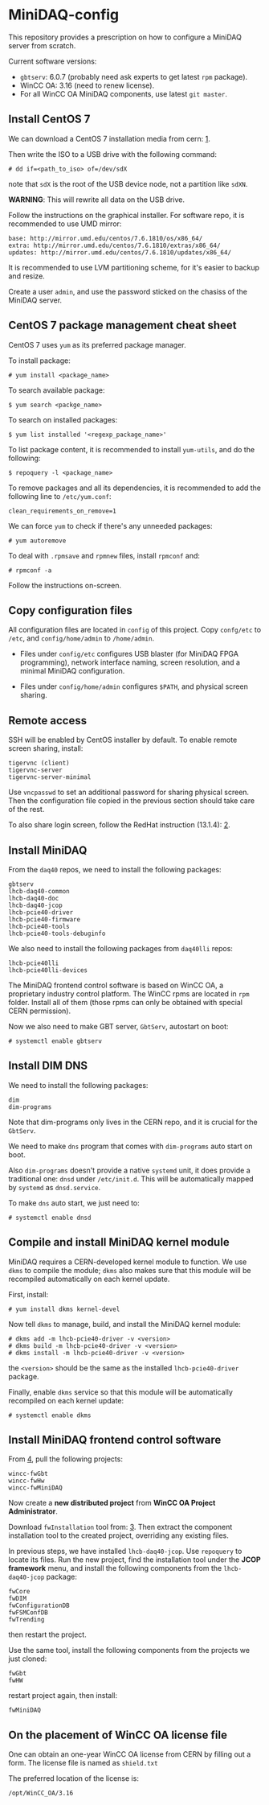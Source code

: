 # MiniDAQ-config
This repository provides a prescription on how to configure a MiniDAQ server
from scratch.

Current software versions:
* `gbtserv`: 6.0.7 (probably need ask experts to get latest `rpm` package).
* WinCC OA: 3.16 (need to renew license).
* For all WinCC OA MiniDAQ components, use latest `git master`.


## Install CentOS 7
We can download a CentOS 7 installation media from cern: [1].

Then write the ISO to a USB drive with the following command:
```
# dd if=<path_to_iso> of=/dev/sdX
```
note that `sdX` is the root of the USB device node, not a partition like
`sdXN`.

**WARNING**: This will rewrite all data on the USB drive.

Follow the instructions on the graphical installer. For software repo, it is
recommended to use UMD mirror:
```
base: http://mirror.umd.edu/centos/7.6.1810/os/x86_64/
extra: http://mirror.umd.edu/centos/7.6.1810/extras/x86_64/
updates: http://mirror.umd.edu/centos/7.6.1810/updates/x86_64/
```

It is recommended to use LVM partitioning scheme, for it's easier to backup and
resize.

Create a user `admin`, and use the password sticked on the chasiss of the
MiniDAQ server.


[1]: http://linuxsoft.cern.ch/cern/centos/7/os/x86_64/images/boot.iso


## CentOS 7 package management cheat sheet
CentOS 7 uses `yum` as its preferred package manager.

To install package:
```
# yum install <package_name>
```

To search available package:
```
$ yum search <packge_name>
```

To search on installed packages:
```
$ yum list installed '<regexp_package_name>'
```

To list package content, it is recommended to install `yum-utils`, and do the
following:
```
$ repoquery -l <package_name>
```

To remove packages and all its dependencies, it is recommended to add the
following line to `/etc/yum.conf`:
```
clean_requirements_on_remove=1
```

We can force `yum` to check if there's any unneeded packages:
```
# yum autoremove
```

To deal with `.rpmsave` and `rpmnew` files, install `rpmconf` and:
```
# rpmconf -a
```
Follow the instructions on-screen.


## Copy configuration files
All configuration files are located in `config` of this project. Copy
`confg/etc` to `/etc`, and `config/home/admin` to `/home/admin`.

* Files under `config/etc` configures USB blaster (for MiniDAQ FPGA programming),
  network interface naming, screen resolution, and a minimal MiniDAQ
  configuration.

* Files under `config/home/admin` configures `$PATH`, and physical screen sharing.


## Remote access
SSH will be enabled by CentOS installer by default. To enable remote screen
sharing, install:
```
tigervnc (client)
tigervnc-server
tigervnc-server-minimal
```

Use `vncpasswd` to set an additional password for sharing physical screen. Then
the configuration file copied in the previous section should take care of the
rest.

To also share login screen, follow the RedHat instruction (13.1.4): [2].


[2]: https://access.redhat.com/documentation/en-us/red_hat_enterprise_linux/7/html/system_administrators_guide/ch-tigervnc


## Install MiniDAQ
From the `daq40` repos, we need to install the following packages:
```
gbtserv
lhcb-daq40-common
lhcb-daq40-doc
lhcb-daq40-jcop
lhcb-pcie40-driver
lhcb-pcie40-firmware
lhcb-pcie40-tools
lhcb-pcie40-tools-debuginfo
```

We also need to install the following packages from `daq40lli` repos:
```
lhcb-pcie40lli
lhcb-pcie40lli-devices
```

The MiniDAQ frontend control software is based on WinCC OA, a proprietary
industry control platform. The WinCC rpms are located in `rpm` folder. Install
all of them (those rpms can only be obtained with special CERN permission).

Now we also need to make GBT server, `GbtServ`, autostart on boot:
```
# systemctl enable gbtserv
```


## Install DIM DNS
We need to install the following packages:
```
dim
dim-programs
```
Note that dim-programs only lives in the CERN repo, and it is crucial for the
`GbtServ`.

We need to make `dns` program that comes with `dim-programs` auto start on boot.

Also `dim-programs` doesn't provide a native `systemd` unit, it does provide a
traditional one: `dnsd` under `/etc/init.d`. This will be automatically mapped
by `systemd` as `dnsd.service`.

To make `dns` auto start, we just need to:
```
# systemctl enable dnsd
```


## Compile and install MiniDAQ kernel module
MiniDAQ requires a CERN-developed kernel module to function. We use `dkms` to
compile the module; `dkms` also makes sure that this module will be recompiled
automatically on each kernel update.

First, install:
```
# yum install dkms kernel-devel
```

Now tell `dkms` to manage, build, and install the MiniDAQ kernel module:
```
# dkms add -m lhcb-pcie40-driver -v <version>
# dkms build -m lhcb-pcie40-driver -v <version>
# dkms install -m lhcb-pcie40-driver -v <version>
```
the `<version>` should be the same as the installed `lhcb-pcie40-driver`
package.

Finally, enable `dkms` service so that this module will be automatically
recompiled on each kernel update:
```
# systemctl enable dkms
```


## Install MiniDAQ frontend control software
From [4], pull the following projects:
```
wincc-fwGbt
wincc-fwHw
wincc-fwMiniDAQ
```

Now create a **new distributed project** from **WinCC OA Project Administrator**.

Download `fwInstallation` tool from: [3]. Then extract the component
installation tool to the created project, overriding any existing files.

In previous steps, we have installed `lhcb-daq40-jcop`. Use `repoquery` to
locate its files. Run the new project, find the installation tool under the
**JCOP framework** menu, and install the following components from the
`lhcb-daq40-jcop` package:
```
fwCore
fwDIM
fwConfigurationDB
fwFSMConfDB
fwTrending
```
then restart the project.

Use the same tool, install the following components from the projects we just
cloned:
```
fwGbt
fwHW
```
restart project again, then install:
```
fwMiniDAQ
```


[3]: http://jcop.web.cern.ch/jcop-framework-component-installation-tool
[4]: https://gitlab.cern.ch/lhcb-readout40


## On the placement of WinCC OA license file
One can obtain an one-year WinCC OA license from CERN by filling out a form.
The license file is named as `shield.txt`

The preferred location of the license is:
```
/opt/WinCC_OA/3.16
```
